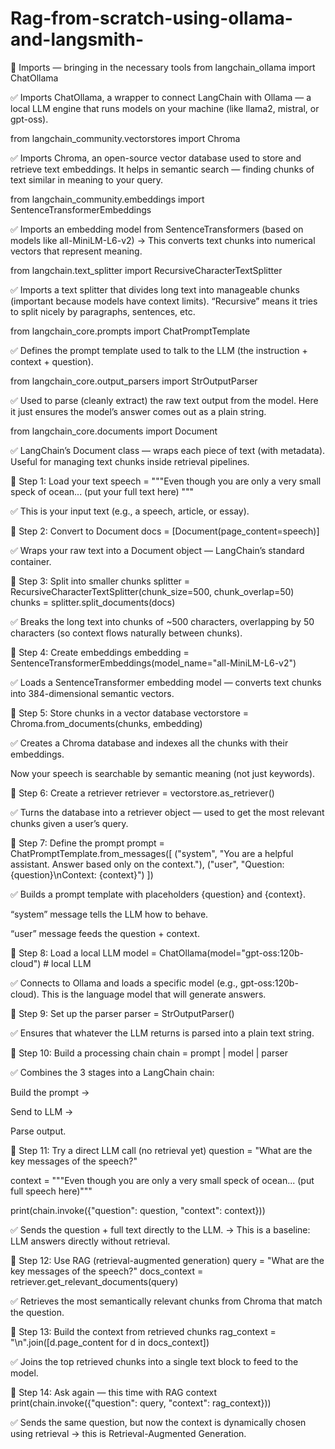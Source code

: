 ﻿# Rag-from-scratch-using-ollama-and-langsmith-

🔹 Imports — bringing in the necessary tools
from langchain_ollama import ChatOllama


✅ Imports ChatOllama, a wrapper to connect LangChain with Ollama — a local LLM engine that runs models on your machine (like llama2, mistral, or gpt-oss).

from langchain_community.vectorstores import Chroma


✅ Imports Chroma, an open-source vector database used to store and retrieve text embeddings.
It helps in semantic search — finding chunks of text similar in meaning to your query.

from langchain_community.embeddings import SentenceTransformerEmbeddings


✅ Imports an embedding model from SentenceTransformers (based on models like all-MiniLM-L6-v2)
→ This converts text chunks into numerical vectors that represent meaning.

from langchain.text_splitter import RecursiveCharacterTextSplitter


✅ Imports a text splitter that divides long text into manageable chunks (important because models have context limits).
“Recursive” means it tries to split nicely by paragraphs, sentences, etc.

from langchain_core.prompts import ChatPromptTemplate


✅ Defines the prompt template used to talk to the LLM (the instruction + context + question).

from langchain_core.output_parsers import StrOutputParser


✅ Used to parse (cleanly extract) the raw text output from the model.
Here it just ensures the model’s answer comes out as a plain string.

from langchain_core.documents import Document


✅ LangChain’s Document class — wraps each piece of text (with metadata).
Useful for managing text chunks inside retrieval pipelines.

🔹 Step 1: Load your text
speech = """Even though you are only a very small speck of ocean...
(put your full text here)
"""


✅ This is your input text (e.g., a speech, article, or essay).

🔹 Step 2: Convert to Document
docs = [Document(page_content=speech)]


✅ Wraps your raw text into a Document object — LangChain’s standard container.

🔹 Step 3: Split into smaller chunks
splitter = RecursiveCharacterTextSplitter(chunk_size=500, chunk_overlap=50)
chunks = splitter.split_documents(docs)


✅ Breaks the long text into chunks of ~500 characters, overlapping by 50 characters (so context flows naturally between chunks).

🔹 Step 4: Create embeddings
embedding = SentenceTransformerEmbeddings(model_name="all-MiniLM-L6-v2")


✅ Loads a SentenceTransformer embedding model — converts text chunks into 384-dimensional semantic vectors.

🔹 Step 5: Store chunks in a vector database
vectorstore = Chroma.from_documents(chunks, embedding)


✅ Creates a Chroma database and indexes all the chunks with their embeddings.

Now your speech is searchable by semantic meaning (not just keywords).

🔹 Step 6: Create a retriever
retriever = vectorstore.as_retriever()


✅ Turns the database into a retriever object — used to get the most relevant chunks given a user’s query.

🔹 Step 7: Define the prompt
prompt = ChatPromptTemplate.from_messages([
    ("system", "You are a helpful assistant. Answer based only on the context."),
    ("user", "Question: {question}\nContext: {context}")
])


✅ Builds a prompt template with placeholders {question} and {context}.

“system” message tells the LLM how to behave.

“user” message feeds the question + context.

🔹 Step 8: Load a local LLM
model = ChatOllama(model="gpt-oss:120b-cloud")   # local LLM


✅ Connects to Ollama and loads a specific model (e.g., gpt-oss:120b-cloud).
This is the language model that will generate answers.

🔹 Step 9: Set up the parser
parser = StrOutputParser()


✅ Ensures that whatever the LLM returns is parsed into a plain text string.

🔹 Step 10: Build a processing chain
chain = prompt | model | parser


✅ Combines the 3 stages into a LangChain chain:

Build the prompt →

Send to LLM →

Parse output.

🔹 Step 11: Try a direct LLM call (no retrieval yet)
question = "What are the key messages of the speech?"

context = """Even though you are only a very small speck of ocean...
(put full speech here)"""

print(chain.invoke({"question": question, "context": context}))


✅ Sends the question + full text directly to the LLM.
→ This is a baseline: LLM answers directly without retrieval.

🔹 Step 12: Use RAG (retrieval-augmented generation)
query = "What are the key messages of the speech?"
docs_context = retriever.get_relevant_documents(query)


✅ Retrieves the most semantically relevant chunks from Chroma that match the question.

🔹 Step 13: Build the context from retrieved chunks
rag_context = "\n".join([d.page_content for d in docs_context])


✅ Joins the top retrieved chunks into a single text block to feed to the model.

🔹 Step 14: Ask again — this time with RAG context
print(chain.invoke({"question": query, "context": rag_context}))


✅ Sends the same question, but now the context is dynamically chosen using retrieval → this is Retrieval-Augmented Generation.
